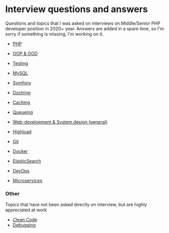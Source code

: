 # Interview questions and answers

Questions and topics that I was asked on interviews on Middle/Senior PHP developer position in 2020+ year.
Answers are added in a spare time, so I'm sorry if something is missing, I'm working on it.

* [PHP](https://github.com/glaphire/interview_questions_and_answers/tree/main/src/php/list.md)

* [OOP & OOD](https://github.com/glaphire/interview_questions_and_answers/tree/main/src/oop/list.md)

* [Testing](https://github.com/glaphire/interview_questions_and_answers/tree/main/src/testing/list.md)

* [MySQL](https://github.com/glaphire/interview_questions_and_answers/tree/main/src/mysql/list.md)

* [Symfony](https://github.com/glaphire/interview_questions_and_answers/tree/main/src/symfony/list.md)

* [Doctrine](https://github.com/glaphire/interview_questions_and_answers/tree/main/src/doctrine/list.md)

* [Caching](https://github.com/glaphire/interview_questions_and_answers/tree/main/src/caching/list.md)

* [Queueing](https://github.com/glaphire/interview_questions_and_answers/tree/main/src/queueing/list.md)

* [Web-development & System design (general)](https://github.com/glaphire/interview_questions_and_answers/tree/main/src/general_questions/list.md)

* [Highload](https://github.com/glaphire/interview_questions_and_answers/tree/main/src/highload/list.md)

* [Git](https://github.com/glaphire/interview_questions_and_answers/tree/main/src/git/list.md)

* [Docker](https://github.com/glaphire/interview_questions_and_answers/tree/main/src/docker/list.md)

* [ElasticSearch](https://github.com/glaphire/interview_questions_and_answers/tree/main/src/elasticsearch/list.md)

* [DevOps](https://github.com/glaphire/interview_questions_and_answers/blob/main/src/devops/list.md)

* [Microservices](https://github.com/glaphire/interview_questions_and_answers/blob/main/src/microservices/list.md)


### Other
Topics that have not been asked directly on interview, but are highly appreciated at work

* [Clean Code](src/other/clean-code/list.md)
* [Debugging](src/other/debugging/list.md)